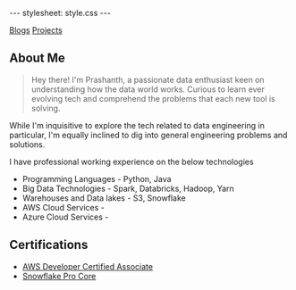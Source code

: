 --- stylesheet: style.css ---

[Blogs](/blogs/home.md)     [Projects](/projects/projects.md)


## About Me

> Hey there! I'm Prashanth, a passionate data enthusiast keen on understanding how the data world works. Curious to learn ever evolving tech and comprehend the problems that each new tool is solving. 

While I'm inquisitive to explore the tech related to data engineering in particular, I'm equally inclined to dig into general engineering problems and solutions. 

I have professional working experience on the below technologies
- Programming Languages - Python, Java
- Big Data Technologies - Spark, Databricks, Hadoop, Yarn
- Warehouses and Data lakes - S3, Snowflake
- AWS Cloud Services - 
- Azure Cloud Services - 

## Certifications

- [AWS Developer Certified Associate]()
- [Snowflake Pro Core]()
